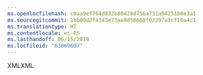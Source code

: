 ```yaml
---
ms.openlocfilehash: c0aa9ef764d832b80428d756a731a94251b0e3a1
ms.sourcegitcommit: 1bb00d2f4343e73ae8d58668f02297a3cf10a4c1
ms.translationtype: HT
ms.contentlocale: es-ES
ms.lasthandoff: 06/15/2019
ms.locfileid: "63869607"
---
```

<span data-ttu-id="4b1cd-101">XML</span><span class="sxs-lookup"><span data-stu-id="4b1cd-101">XML</span></span>